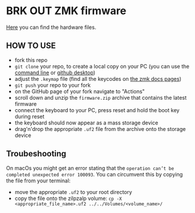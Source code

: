 # BRK OUT ZMK firmware

[Here](https://github.com/weteor/BRK_OUT) you can find the hardware files.

## HOW TO USE

- fork this repo
- `git clone` your repo, to create a local copy on your PC (you can use the [command line](https://www.atlassian.com/git/tutorials) or [github desktop](https://desktop.github.com/))
- adjust the `.keymap` file (find all the keycodes on [the zmk docs pages](https://zmk.dev/docs/codes/))
- `git push` your repo to your fork
- on the GitHub page of your fork navigate to "Actions"
- scroll down and unzip the `firmware.zip` archive that contains the latest firmware
- connect the keyboard to your PC, press reset and hold the boot key during reset
- the keyboard should now appear as a mass storage device
- drag'n'drop the appropriate `.uf2` file from the archive onto the storage device

## Troubeshooting

On macOs you might get an error stating that the `operation can’t be completed unexpected error 100093`. You can circumvent this by copying the file from your terminal:

- move the appropriate `.uf2` to your root directory
- copy the file onto the zilpzalp volume: `cp -X <appropriate_file_name>.uf2 ../../Volumes/<volume_name>/`
